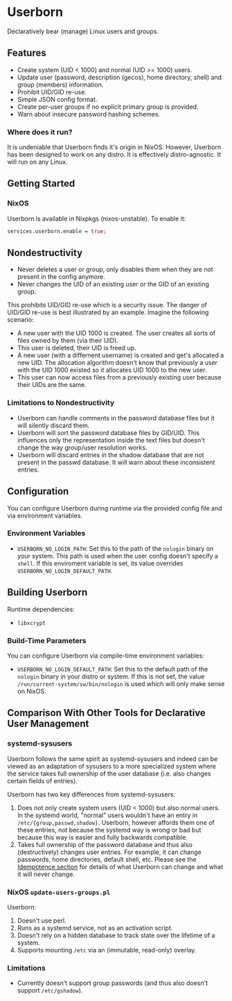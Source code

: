 # Userborn

Declaratively bear (manage) Linux users and groups.

## Features

- Create system (UID < 1000) and normal (UID >= 1000) users.
- Update user (password, description (gecos), home directory,
  shell) and group (members) information.
- Prohibit UID/GID re-use.
- Simple JSON config format.
- Create per-user groups if no explicit primary group is provided.
- Warn about insecure password hashing schemes.

### Where does it run?

It is undeniable that Userborn finds it's origin in NixOS. However, Userborn
has been designed to work on any distro. It is effectively distro-agnostic. It
will run on any Linux.

## Getting Started

### NixOS

Userborn is available in Nixpkgs (nixos-unstable). To enable it:

```nix
services.userborn.enable = true;
```

## Nondestructivity

- Never deletes a user or group, only disables them when they are not present
  in the config anymore.
- Never changes the UID of an existing user or the GID of an existing group.

This prohibits UID/GID re-use which is a security issue. The danger of UID/GID
re-use is best illustrated by an example. Imagine the following scenario:

- A new user with the UID 1000 is created. The user creates all sorts of files
  owned by them (via their UID).
- This user is deleted, their UID is freed up.
- A new user (with a differnent username) is created and get's allocated a new
  UID. The allocation algorithm doesn't know that previously a user with the
  UID 1000 existed so it allocates UID 1000 to the new user.
- This user can now access files from a previously existing user because their
  UIDs are the same.

### Limitations to Nondestructivity

- Userborn can handle comments in the password database files but it will
  silently discard them.
- Userborn will sort the password database files by GID/UID. This influences
  only the representation inside the text files but doesn't change the way
  group/user resolution works.
- Userborn will discard entries in the shadow database that are not present in
  the passwd database. It will warn about these inconsistent entries.

## Configuration

You can configure Userborn during runtime via the provided config file and via
environment variables.

### Environment Variables

- `USERBORN_NO_LOGIN_PATH`: Set this to the path of the `nologin` binary on
  your system. This path is used when the user config doesn't specify a
  `shell`. If this enviroment variable is set, its value overrides
  `USERBORN_NO_LOGIN_DEFAULT_PATH`.

## Building Userborn

Runtime dependencies:

- `libxcrypt`

### Build-Time Parameters

You can configure Userborn via compile-time environment variables:

- `USERBORN_NO_LOGIN_DEFAULT_PATH`: Set this to the default path of the
  `nologin` binary in your distro or system. If this is not set, the value
  `/run/current-system/sw/bin/nologin` is used which will only make sense on
  NixOS.

## Comparison With Other Tools for Declarative User Management

### systemd-sysusers

Userborn follows the same spirit as systemd-sysusers and indeed can be viewed
as an adaptation of sysusers to a more specialized system where the service
takes full ownership of the user database (i.e. also changes certain fields of
entries).

Userborn has two key differences from systemd-sysusers:

1. Does not only create system users (UID < 1000) but also normal users. In the
   systemd world, "normal" users wouldn't have an entry in
   `/etc/{group,passwd,shadow}`. Userborn, however affords them one of these
   entries, not because the systemd way is wrong or bad but because this way is
   easier and fully backwards compatible.
2. Takes full ownership of the password database and thus also (destructively)
   changes user entries. For example, it can change passwords, home
   directories, default shell, etc. Please see the [Idempotence
   section](#Idempotence) for details of what Userborn can change and what it
   will never change.

### NixOS `update-users-groups.pl`

Userborn:

1. Doesn't use perl.
2. Runs as a systemd service, not as an activation script.
3. Doesn't rely on a hidden database to track state over the lifetime of a
   system.
4. Supports mounting `/etc` via an (immutable, read-only) overlay.

### Limitations

- Currently doesn't support group passwords (and thus also doesn't support `/etc/gshadow`).
